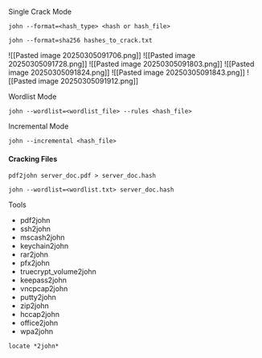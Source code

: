 
Single Crack Mode
```shell-session
john --format=<hash_type> <hash or hash_file>
```
```shell-session
john --format=sha256 hashes_to_crack.txt
```

![[Pasted image 20250305091706.png]]
![[Pasted image 20250305091728.png]]
![[Pasted image 20250305091803.png]]
![[Pasted image 20250305091824.png]]
![[Pasted image 20250305091843.png]]
![[Pasted image 20250305091912.png]]

Wordlist Mode
```shell-session
john --wordlist=<wordlist_file> --rules <hash_file>
```

Incremental Mode
```shell-session
john --incremental <hash_file>
```


#### Cracking Files

```shell-session
pdf2john server_doc.pdf > server_doc.hash
```
```shell-session
john --wordlist=<wordlist.txt> server_doc.hash 
```

Tools
- pdf2john
- ssh2john
- mscash2john
- keychain2john
- rar2john
- pfx2john
- truecrypt_volume2john
- keepass2john
- vncpcap2john
- putty2john
- zip2john
- hccap2john
- office2john
- wpa2john

```shell-session
locate *2john*
```

